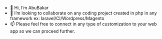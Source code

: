 - 👋 Hi, I’m AbuBakar
- 💞️ I’m looking to collaborate on any coding project created in php in any framework ex: laravel/CI/Wordpress/Magento
- 📫 Please feel free to connect in any type of customization to your web app so we can proceed further.

<!---
SSDAbuBakarPHP/SSDAbuBakarPHP is a ✨ special ✨ repository because its `README.md` (this file) appears on your GitHub profile.
You can click the Preview link to take a look at your changes.
--->
